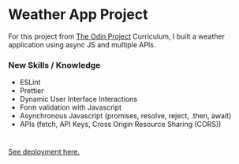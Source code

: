 # Weather App Project

For this project from [The Odin Project](https://www.theodinproject.com/) Curriculum, I built a weather application using async JS and multiple APIs.

### New Skills / Knowledge
- ESLint
- Prettier
- Dynamic User Interface Interactions
- Form validation with Javascript
- Asynchronous Javascript (promises, resolve, reject, .then, await)
- APIs (fetch, API Keys, Cross Origin Resource Sharing (CORS))
  
#
[See deployment here.](https://spuddister.github.io/to-do-list-project/)
